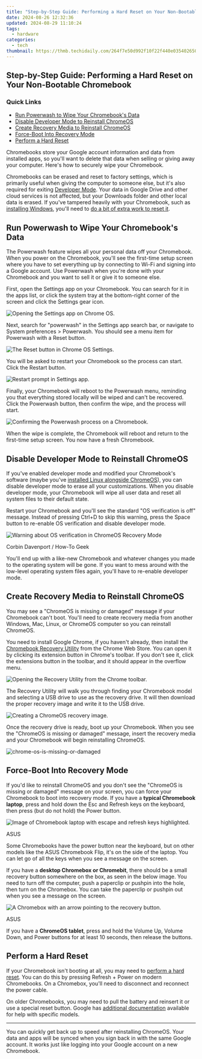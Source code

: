 ```yaml
---
title: "Step-by-Step Guide: Performing a Hard Reset on Your Non-Bootable Chromebook"
date: 2024-08-26 12:32:36
updated: 2024-08-29 11:10:24
tags:
  - hardware
categories:
  - tech
thumbnail: https://thmb.techidaily.com/264f7e50d992f10f22f440e035402650c9e912cde2fed4f7c2aee477f6b93402.jpg
---
```


## Step-by-Step Guide: Performing a Hard Reset on Your Non-Bootable Chromebook

### Quick Links

* [Run Powerwash to Wipe Your Chromebook's Data](https://android-unlock.techidaily.com/in-2024-best-oppo-find-n3-flip-pattern-lock-removal-tools-remove-android-pattern-lock-without-losing-data-by-drfone-android/)
* [Disable Developer Mode to Reinstall ChromeOS](https://extra-approaches.techidaily.com/new-picshot-the-key-to-hassle-free-collage-making/)
* [Create Recovery Media to Reinstall ChromeOS](https://screen-sharing-recording.techidaily.com/new-masterful-capture-of-discord-conversations/)
* [Force-Boot Into Recovery Mode](https://extra-approaches.techidaily.com/2024-approved-perfect-your-presence-masterful-morphvox-techniques/)
* [Perform a Hard Reset](https://some-knowledge.techidaily.com/initial-steps-towards-perfect-transitional-sound-levels-for-2024/)

 Chromebooks store your Google account information and data from installed apps, so you'll want to delete that data when selling or giving away your computer. Here's how to securely wipe your Chromebook.

 Chromebooks can be erased and reset to factory settings, which is primarily useful when giving the computer to someone else, but it's also required for exiting [Developer Mode](https://facebook-video-content.techidaily.com/new-iphones-guide-to-spherical-videos-on-facebook-platform/). Your data in Google Drive and other cloud services is not affected, but your Downloads folder and other local data is erased. If you've tampered heavily with your Chromebook, such as [installing Windows](https://instagram-video-recordings.techidaily.com/video-editing-101-preparing-for-instagram-excellence-for-2024/), you'll need to [do a bit of extra work to reset it](https://screen-video-capture.techidaily.com/updated-securing-your-games-in-motion-top-5-for-windows-10-for-2024/).

##  Run Powerwash to Wipe Your Chromebook's Data

 The Powerwash feature wipes all your personal data off your Chromebook. When you power on the Chromebook, you'll see the first-time setup screen where you have to set everything up by connecting to Wi-Fi and signing into a Google account. Use Powerwash when you're done with your Chromebook and you want to sell it or give it to someone else.

 First, open the Settings app on your Chromebook. You can search for it in the apps list, or click the system tray at the bottom-right corner of the screen and click the Settings gear icon.

![Opening the Settings app on Chrome OS.](https://static1.howtogeekimages.com/wordpress/wp-content/uploads/2024/07/screenshot-2024-07-22-1-32-29-pm.png) 

 Next, search for "powerwash" in the Settings app search bar, or navigate to System preferences > Powerwash. You should see a menu item for Powerwash with a Reset button.

![The Reset button in Chrome OS Settings.](https://static1.howtogeekimages.com/wordpress/wp-content/uploads/2024/07/screenshot-2024-07-22-1-44-42-pm.png) 

 You will be asked to restart your Chromebook so the process can start. Click the Restart button.

![Restart prompt in Settings app.](https://static1.howtogeekimages.com/wordpress/wp-content/uploads/2024/07/screenshot-2024-07-22-2-03-36-pm.png) 

 Finally, your Chromebook will reboot to the Powerwash menu, reminding you that everything stored locally will be wiped and can't be recovered. Click the Powerwash button, then confirm the wipe, and the process will start.

![Confirming the Powerwash process on a Chromebook.](https://static1.howtogeekimages.com/wordpress/wp-content/uploads/2024/07/screenshot-2024-07-22-14-13-03.png) 

 When the wipe is complete, the Chromebook will reboot and return to the first-time setup screen. You now have a fresh Chromebook.

##  Disable Developer Mode to Reinstall ChromeOS

 If you've enabled developer mode and modified your Chromebook's software (maybe you've [installed Linux alongside ChromeOS](https://visual-screen-recording.techidaily.com/new-2024-approved-sewn-sequences-learning-loom-screen-casting/)), you can disable developer mode to erase all your customizations. When you disable developer mode, your Chromebook will wipe all user data and reset all system files to their default state.

 Restart your Chromebook and you'll see the standard "OS verification is off" message. Instead of pressing Ctrl+D to skip this warning, press the Space button to re-enable OS verification and disable developer mode.

![Warning about OS verification in ChromeOS Recovery Mode](https://static1.howtogeekimages.com/wordpress/wp-content/uploads/2024/04/om_1713553591277.jpeg) 

Corbin Davenport / How-To Geek

 You'll end up with a like-new Chromebook and whatever changes you made to the operating system will be gone. If you want to mess around with the low-level operating system files again, you'll have to re-enable developer mode.

##  Create Recovery Media to Reinstall ChromeOS

 You may see a "ChromeOS is missing or damaged" message if your Chromebook can't boot. You'll need to create recovery media from another Windows, Mac, Linux, or ChromeOS computer so you can reinstall ChromeOS.

 You need to install Google Chrome, if you haven't already, then install the [Chromebook Recovery Utility](https://chromewebstore.google.com/detail/pocpnlppkickgojjlmhdmidojbmbodfm?authuser=0) from the Chrome Web Store. You can open it by clicking its extension button in Chrome's toolbar. If you don't see it, click the extensions button in the toolbar, and it should appear in the overflow menu.

![Opening the Recovery Utility from the Chrome toolbar.](https://static1.howtogeekimages.com/wordpress/wp-content/uploads/2024/07/hi.png) 

 The Recovery Utility will walk you through finding your Chromebook model and selecting a USB drive to use as the recovery drive. It will then download the proper recovery image and write it to the USB drive.

![Creating a ChromeOS recovery image.](https://static1.howtogeekimages.com/wordpress/wp-content/uploads/2024/07/clipboard-jul-22-2024-at-2-34-pm.png) 

 Once the recovery drive is ready, boot up your Chromebook. When you see the "ChromeOS is missing or damaged" message, insert the recovery media and your Chromebook will begin reinstalling ChromeOS.

![chrome-os-is-missing-or-damaged](https://static1.howtogeekimages.com/wordpress/wp-content/uploads/2013/04/chrome-os-is-missing-or-damaged.jpg) 

##  Force-Boot Into Recovery Mode

 If you'd like to reinstall ChromeOS and you don't see the "ChromeOS is missing or damaged" message on your screen, you can force your Chromebook to boot into recovery mode. If you have a **typical Chromebook laptop**, press and hold down the Esc and Refresh keys on the keyboard, then press (but do not hold) the Power button.

![Image of Chromebook laptop with escape and refresh keys highlighted.](https://static1.howtogeekimages.com/wordpress/wp-content/uploads/2024/04/laptop.jpg) 

ASUS

 Some Chromebooks have the power button near the keyboard, but on other models like the ASUS Chromebook Flip, it's on the side of the laptop. You can let go of all the keys when you see a message on the screen.

 If you have a **desktop Chromebox or Chromebit**, there should be a small recovery button somewhere on the box, as seen in the below image. You need to turn off the computer, push a paperclip or pushpin into the hole, then turn on the Chromebox. You can take the paperclip or pushpin out when you see a message on the screen.

![A Chromebox with an arrow pointing to the recovery button.](https://static1.howtogeekimages.com/wordpress/wp-content/uploads/2024/04/box.jpg) 

ASUS

 If you have a **ChromeOS tablet**, press and hold the Volume Up, Volume Down, and Power buttons for at least 10 seconds, then release the buttons.

##  Perform a Hard Reset

 If your Chromebook isn't booting at all, you may need to [perform a hard reset](https://fox-helps.techidaily.com/new-drone-racers-manual-fundamentals-to-high-scores-and-best-drones/). You can do this by pressing Refresh + Power on modern Chromebooks. On a Chromebox, you'll need to disconnect and reconnect the power cable.

 On older Chromebooks, you may need to pull the battery and reinsert it or use a special reset button. Google has [additional documentation](https://support.google.com/chromebook/answer/3227606) available for help with specific models.

---

 You can quickly get back up to speed after reinstalling ChromeOS. Your data and apps will be synced when you sign back in with the same Google account. It works just like logging into your Google account on a new Chromebook.

<ins class="adsbygoogle"
     style="display:block"
     data-ad-format="autorelaxed"
     data-ad-client="ca-pub-7571918770474297"
     data-ad-slot="1223367746"></ins>



<ins class="adsbygoogle"
     style="display:block"
     data-ad-client="ca-pub-7571918770474297"
     data-ad-slot="8358498916"
     data-ad-format="auto"
     data-full-width-responsive="true"></ins>
